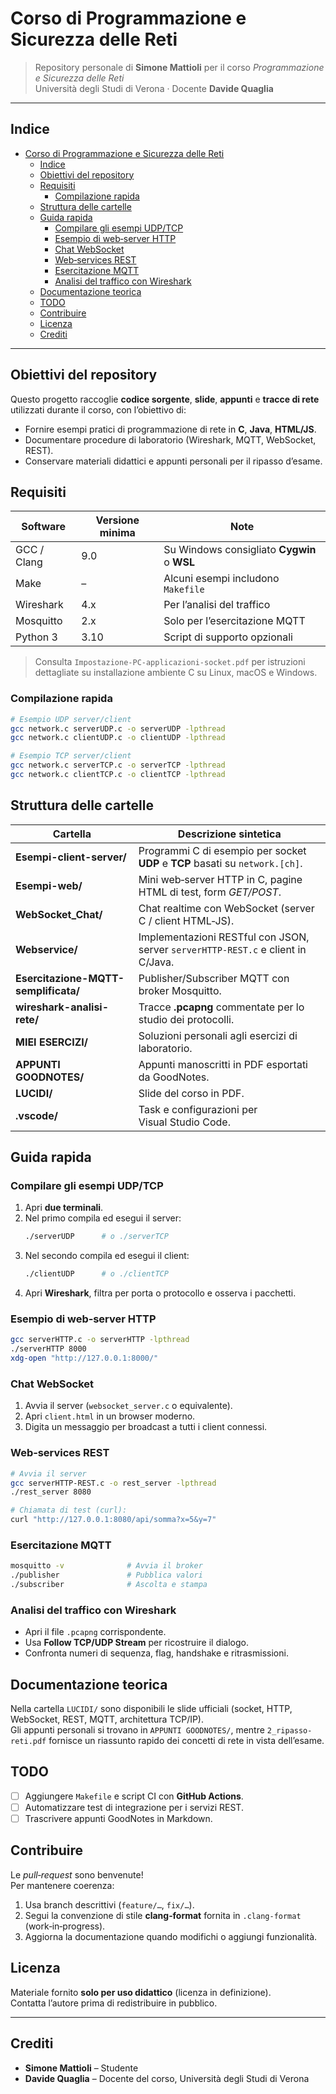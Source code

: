 # Corso di Programmazione e Sicurezza delle Reti

> Repository personale di **Simone Mattioli** per il corso _Programmazione e Sicurezza delle Reti_  
> Università degli Studi di Verona · Docente **Davide Quaglia**

---

## Indice
- [Corso di Programmazione e Sicurezza delle Reti](#corso-di-programmazione-e-sicurezza-delle-reti)
  - [Indice](#indice)
  - [Obiettivi del repository](#obiettivi-del-repository)
  - [Requisiti](#requisiti)
    - [Compilazione rapida](#compilazione-rapida)
  - [Struttura delle cartelle](#struttura-delle-cartelle)
  - [Guida rapida](#guida-rapida)
    - [Compilare gli esempi UDP/TCP](#compilare-gli-esempi-udptcp)
    - [Esempio di web‑server HTTP](#esempio-di-webserver-http)
    - [Chat WebSocket](#chat-websocket)
    - [Web‑services REST](#webservices-rest)
    - [Esercitazione MQTT](#esercitazione-mqtt)
    - [Analisi del traffico con Wireshark](#analisi-del-traffico-con-wireshark)
  - [Documentazione teorica](#documentazione-teorica)
  - [TODO](#todo)
  - [Contribuire](#contribuire)
  - [Licenza](#licenza)
  - [Crediti](#crediti)

---

## Obiettivi del repository
Questo progetto raccoglie **codice sorgente**, **slide**, **appunti** e **tracce di rete** utilizzati durante il corso, con l’obiettivo di:

* Fornire esempi pratici di programmazione di rete in **C**, **Java**, **HTML/JS**.
* Documentare procedure di laboratorio (Wireshark, MQTT, WebSocket, REST).
* Conservare materiali didattici e appunti personali per il ripasso d’esame.

## Requisiti
| Software | Versione minima | Note |
|----------|-----------------|------|
| GCC / Clang | 9.0 | Su Windows consigliato **Cygwin** o **WSL** |
| Make | – | Alcuni esempi includono `Makefile` |
| Wireshark | 4.x | Per l’analisi del traffico |
| Mosquitto | 2.x | Solo per l’esercitazione MQTT |
| Python 3 | 3.10 | Script di supporto opzionali |

> Consulta `Impostazione-PC-applicazioni-socket.pdf` per istruzioni dettagliate su installazione ambiente C su Linux, macOS e Windows.

### Compilazione rapida
```bash
# Esempio UDP server/client
gcc network.c serverUDP.c -o serverUDP -lpthread
gcc network.c clientUDP.c -o clientUDP -lpthread

# Esempio TCP server/client
gcc network.c serverTCP.c -o serverTCP -lpthread
gcc network.c clientTCP.c -o clientTCP -lpthread
```

## Struttura delle cartelle
| Cartella | Descrizione sintetica |
|----------|-----------------------|
| **Esempi-client-server/** | Programmi C di esempio per socket **UDP** e **TCP** basati su `network.[ch]`. |
| **Esempi-web/** | Mini web‑server HTTP in C, pagine HTML di test, form _GET/POST_. |
| **WebSocket_Chat/** | Chat realtime con WebSocket (server C / client HTML‑JS). |
| **Webservice/** | Implementazioni RESTful con JSON, server `serverHTTP-REST.c` e client in C/Java. |
| **Esercitazione-MQTT-semplificata/** | Publisher/Subscriber MQTT con broker Mosquitto. |
| **wireshark-analisi-rete/** | Tracce **.pcapng** commentate per lo studio dei protocolli. |
| **MIEI ESERCIZI/** | Soluzioni personali agli esercizi di laboratorio. |
| **APPUNTI GOODNOTES/** | Appunti manoscritti in PDF esportati da GoodNotes. |
| **LUCIDI/** | Slide del corso in PDF. |
| **.vscode/** | Task e configurazioni per Visual Studio Code. |

## Guida rapida

### Compilare gli esempi UDP/TCP
1. Apri **due terminali**.
2. Nel primo compila ed esegui il server:  
   ```bash
   ./serverUDP      # o ./serverTCP
   ```
3. Nel secondo compila ed esegui il client:  
   ```bash
   ./clientUDP      # o ./clientTCP
   ```
4. Apri **Wireshark**, filtra per porta o protocollo e osserva i pacchetti.

### Esempio di web‑server HTTP
```bash
gcc serverHTTP.c -o serverHTTP -lpthread
./serverHTTP 8000
xdg-open "http://127.0.0.1:8000/"
```

### Chat WebSocket
1. Avvia il server (`websocket_server.c` o equivalente).  
2. Apri `client.html` in un browser moderno.  
3. Digita un messaggio per broadcast a tutti i client connessi.

### Web‑services REST
```bash
# Avvia il server
gcc serverHTTP-REST.c -o rest_server -lpthread
./rest_server 8080

# Chiamata di test (curl):
curl "http://127.0.0.1:8080/api/somma?x=5&y=7"
```

### Esercitazione MQTT
```bash
mosquitto -v              # Avvia il broker
./publisher               # Pubblica valori
./subscriber              # Ascolta e stampa
```

### Analisi del traffico con Wireshark
* Apri il file `.pcapng` corrispondente.
* Usa **Follow TCP/UDP Stream** per ricostruire il dialogo.
* Confronta numeri di sequenza, flag, handshake e ritrasmissioni.

## Documentazione teorica
Nella cartella `LUCIDI/` sono disponibili le slide ufficiali (socket, HTTP, WebSocket, REST, MQTT, architettura TCP/IP).  
Gli appunti personali si trovano in `APPUNTI GOODNOTES/`, mentre `2_ripasso-reti.pdf` fornisce un riassunto rapido dei concetti di rete in vista dell’esame.

## TODO
- [ ] Aggiungere `Makefile` e script CI con **GitHub Actions**.  
- [ ] Automatizzare test di integrazione per i servizi REST.  
- [ ] Trascrivere appunti GoodNotes in Markdown.

## Contribuire
Le _pull‑request_ sono benvenute!  
Per mantenere coerenza:

1. Usa branch descrittivi (`feature/…`, `fix/…`).  
2. Segui la convenzione di stile **clang‑format** fornita in `.clang-format` (work‑in‑progress).  
3. Aggiorna la documentazione quando modifichi o aggiungi funzionalità.

## Licenza
Materiale fornito **solo per uso didattico** (licenza in definizione).  
Contatta l’autore prima di redistribuire in pubblico.

---

## Crediti
- **Simone Mattioli** – Studente  
- **Davide Quaglia** – Docente del corso, Università degli Studi di Verona

